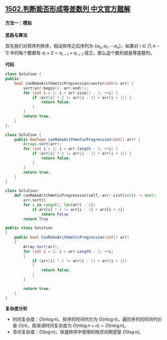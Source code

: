 ## [1502.判断能否形成等差数列 中文官方题解](https://leetcode.cn/problems/can-make-arithmetic-progression-from-sequence/solutions/100000/pan-duan-neng-fou-xing-cheng-deng-chai-shu-lie-by-)
#### 方法一：模拟

**思路与算法**

首先我们对原序列排序，假设排序之后序列为 $\{ a_0, a_1, \cdots a_n \}$，如果对 $i \in [1, n - 1]$ 中的每个数都有 $a_i \times 2 = a_{i - 1} + a_{i + 1}$ 成立，那么这个数列就是等差数列。

**代码**

```cpp [sol1-C++]
class Solution {
public:
    bool canMakeArithmeticProgression(vector<int>& arr) {
        sort(arr.begin(), arr.end());
        for (int i = 1; i < arr.size() - 1; ++i) {
            if (arr[i] * 2 != arr[i - 1] + arr[i + 1]) {
                return false;
            }
        }
        return true;
    }
};
```

```Java [sol1-Java]
class Solution {
    public boolean canMakeArithmeticProgression(int[] arr) {
        Arrays.sort(arr);
        for (int i = 1; i < arr.length - 1; ++i) {
            if (arr[i] * 2 != arr[i - 1] + arr[i + 1]) {
                return false;
            }
        }
        return true;
    }
}
```

```python [sol1-Python3]
class Solution:
    def canMakeArithmeticProgression(self, arr: List[int]) -> bool:
        arr.sort()
        for i in range(1, len(arr) - 1):
            if arr[i] * 2 != arr[i - 1] + arr[i + 1]:
                return False
        return True
```

```csharp [sol1-C#]
public class Solution 
{
    public bool CanMakeArithmeticProgression(int[] arr) 
    {
        Array.Sort(arr);
        for (int i = 1; i < arr.Length - 1; ++i)
        {
            if (arr[i] * 2 != arr[i - 1] + arr[i + 1]) 
            {
                return false;
            }
        }

        return true;
    }
}
```

**复杂度分析**

+ 时间复杂度：$O(n \log n)$。排序的时间代价为 $O(n \log n)$，遍历序列的时间代价是 $O(n)$，故渐进时间复杂度为 $O(n \log n + n) = O(n \log n)$。
+ 空间复杂度：$O(\log n)$。快速排序中使用的栈空间期望是 $O(\log n)$。